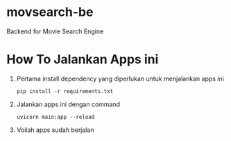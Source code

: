 # movsearch-be
Backend for Movie Search Engine

# How To Jalankan Apps ini
1. Pertama install dependency yang diperlukan untuk menjalankan apps ini
    ```
    pip install -r requirements.txt
    ```

2. Jalankan apps ini dengan command
    ```
    uvicorn main:app --reload
    ```

3. Voilah apps sudah berjalan
